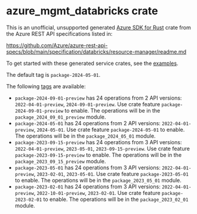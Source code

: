 # azure_mgmt_databricks crate

This is an unofficial, unsupported generated [Azure SDK for Rust](https://github.com/Azure/azure-sdk-for-rust/tree/legacy) crate from the Azure REST API specifications listed in:

https://github.com/Azure/azure-rest-api-specs/blob/main/specification/databricks/resource-manager/readme.md

To get started with these generated service crates, see the [examples](https://github.com/Azure/azure-sdk-for-rust/blob/legacy/services/README.md#examples).

The default tag is `package-2024-05-01`.

The following [tags](https://github.com/Azure/azure-sdk-for-rust/blob/legacy/services/tags.md) are available:

- `package-2024-09-01-preview` has 24 operations from 2 API versions: `2022-04-01-preview`, `2024-09-01-preview`. Use crate feature `package-2024-09-01-preview` to enable. The operations will be in the `package_2024_09_01_preview` module.
- `package-2024-05-01` has 24 operations from 2 API versions: `2022-04-01-preview`, `2024-05-01`. Use crate feature `package-2024-05-01` to enable. The operations will be in the `package_2024_05_01` module.
- `package-2023-09-15-preview` has 24 operations from 3 API versions: `2022-04-01-preview`, `2023-05-01`, `2023-09-15-preview`. Use crate feature `package-2023-09-15-preview` to enable. The operations will be in the `package_2023_09_15_preview` module.
- `package-2023-05-01` has 24 operations from 3 API versions: `2022-04-01-preview`, `2023-02-01`, `2023-05-01`. Use crate feature `package-2023-05-01` to enable. The operations will be in the `package_2023_05_01` module.
- `package-2023-02-01` has 24 operations from 3 API versions: `2022-04-01-preview`, `2022-10-01-preview`, `2023-02-01`. Use crate feature `package-2023-02-01` to enable. The operations will be in the `package_2023_02_01` module.